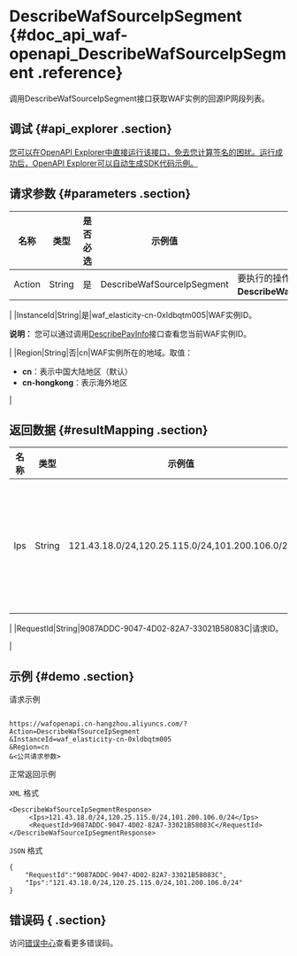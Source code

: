 # DescribeWafSourceIpSegment {#doc_api_waf-openapi_DescribeWafSourceIpSegment .reference}

调用DescribeWafSourceIpSegment接口获取WAF实例的回源IP网段列表。

## 调试 {#api_explorer .section}

[您可以在OpenAPI Explorer中直接运行该接口，免去您计算签名的困扰。运行成功后，OpenAPI Explorer可以自动生成SDK代码示例。](https://api.aliyun.com/#product=waf-openapi&api=DescribeWafSourceIpSegment&type=RPC&version=2018-01-17)

## 请求参数 {#parameters .section}

|名称|类型|是否必选|示例值|描述|
|--|--|----|---|--|
|Action|String|是|DescribeWafSourceIpSegment|要执行的操作。取值：**DescribeWafSourceIpSegment**。

 |
|InstanceId|String|是|waf\_elasticity-cn-0xldbqtm005|WAF实例ID。

 **说明：** 您可以通过调用[DescribePayInfo](~~86651~~)接口查看您当前WAF实例ID。

 |
|Region|String|否|cn|WAF实例所在的地域。取值：

 -   **cn**：表示中国大陆地区（默认）
-   **cn-hongkong**：表示海外地区

 |

## 返回数据 {#resultMapping .section}

|名称|类型|示例值|描述|
|--|--|---|--|
|Ips|String|121.43.18.0/24,120.25.115.0/24,101.200.106.0/24|WAF回源IP网段，网段间以逗号（,）分隔。

 |
|RequestId|String|9087ADDC-9047-4D02-82A7-33021B58083C|请求ID。

 |

## 示例 {#demo .section}

请求示例

``` {#request_demo}

https://wafopenapi.cn-hangzhou.aliyuncs.com/?Action=DescribeWafSourceIpSegment
&InstanceId=waf_elasticity-cn-0xldbqtm005
&Region=cn
&<公共请求参数>

```

正常返回示例

`XML` 格式

``` {#xml_return_success_demo}
<DescribeWafSourceIpSegmentResponse>
     <Ips>121.43.18.0/24,120.25.115.0/24,101.200.106.0/24</Ips>
     <RequestId>9087ADDC-9047-4D02-82A7-33021B58083C</RequestId>
</DescribeWafSourceIpSegmentResponse>
```

`JSON` 格式

``` {#json_return_success_demo}
{
	"RequestId":"9087ADDC-9047-4D02-82A7-33021B58083C",
	"Ips":"121.43.18.0/24,120.25.115.0/24,101.200.106.0/24"
}
```

## 错误码 { .section}

访问[错误中心](https://error-center.aliyun.com/status/product/waf-openapi)查看更多错误码。

